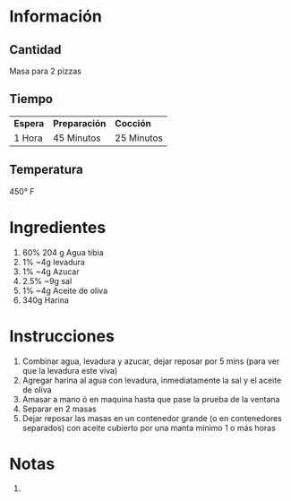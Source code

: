# Información

## Cantidad

Masa para 2 pizzas

## Tiempo

|            |                 |             |
| ---------- | --------------- | ----------- |
| **Espera** | **Preparación** | **Cocción** |
| 1 Hora     | 45 Minutos      | 25 Minutos  |

## Temperatura

450° F

# Ingredientes

1.  60% 204 g Agua tibia
2.  1% ~4g levadura
3.  1% ~4g Azucar
4.  2.5% ~9g sal
5.  1% ~4g Aceite de oliva
6.  340g Harina

# Instrucciones

1.  Combinar agua, levadura y azucar, dejar reposar por 5 mins (para ver que la levadura este viva)
2.  Agregar harina al agua con levadura, inmediatamente la sal y el aceite de oliva
3.  Amasar a mano ó en maquina hasta que pase la prueba de la ventana
4.  Separar en 2 masas
5.  Dejar reposar las masas en un contenedor grande (o en contenedores separados) con aceite cubierto por una manta minimo 1 o más horas

# Notas

1.
